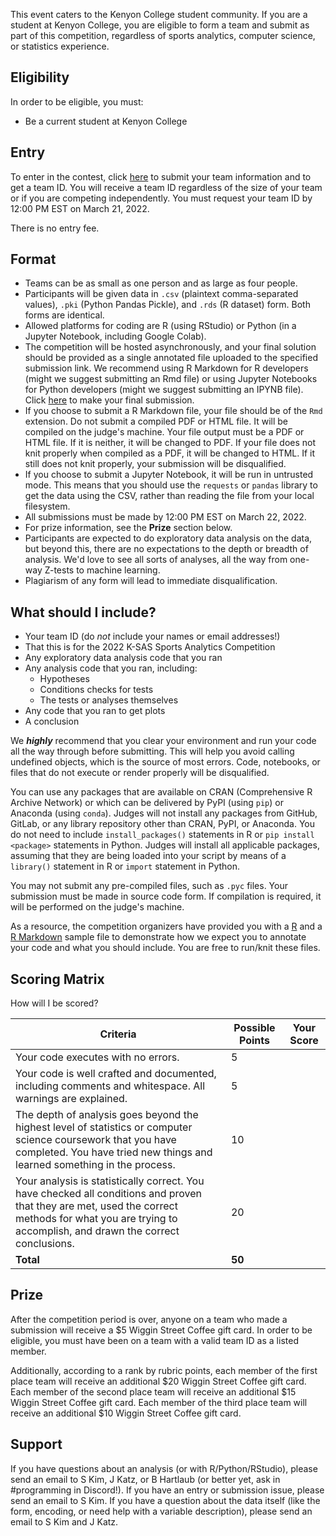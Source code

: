 ---
---

This event caters to the Kenyon College student community. If you are a student at Kenyon College, you are eligible to form a team and submit as part of this competition, regardless of sports analytics, computer science, or statistics experience.

## Eligibility

In order to be eligible, you must:
- Be a current student at Kenyon College

## Entry

To enter in the contest, click [here](https://docs.google.com/forms/d/e/1FAIpQLSdkkYVjz9Lc_w2Pl6te_bWjBFrBXMZol7ND2G0byMOmA1FE6Q/viewform?usp=sf_link) to submit your team information and to get a team ID. You will receive a team ID regardless of the size of your team or if you are competing independently. You must request your team ID by 12:00 PM EST on March 21, 2022.

There is no entry fee.

## Format

- Teams can be as small as one person and as large as four people.
- Participants will be given data in `.csv` (plaintext comma-separated values), `.pki` (Python Pandas Pickle), and `.rds` (R dataset) form. Both forms are identical.
- Allowed platforms for coding are R (using RStudio) or Python (in a Jupyter Notebook, including Google Colab).
- The competition will be hosted asynchronously, and your final solution should be provided as a single annotated file uploaded to the specified submission link. We recommend using R Markdown for R developers (might we suggest submitting an Rmd file) or using Jupyter Notebooks for Python developers (might we suggest submitting an IPYNB file). Click [here](https://docs.google.com/forms/d/e/1FAIpQLSduM6TRbxYDQOGe29LVBHCYPcOlIgpSx_gZ7ph4lX_DO0F2bQ/viewform?usp=sf_link) to make your final submission.
- If you choose to submit a R Markdown file, your file should be of the `Rmd` extension. Do not submit a compiled PDF or HTML file. It will be compiled on the judge's machine. Your file output must be a PDF or HTML file. If it is neither, it will be changed to PDF. If your file does not knit properly when compiled as a PDF, it will be changed to HTML. If it still does not knit properly, your submission will be disqualified.
- If you choose to submit a Jupyter Notebook, it will be run in untrusted mode. This means that you should use the `requests` or `pandas` library to get the data using the CSV, rather than reading the file from your local filesystem.
- All submissions must be made by 12:00 PM EST on March 22, 2022.
- For prize information, see the **Prize** section below.
- Participants are expected to do exploratory data analysis on the data, but beyond this, there are no expectations to the depth or breadth of analysis. We'd love to see all sorts of analyses, all the way from one-way Z-tests to machine learning.
- Plagiarism of any form will lead to immediate disqualification.

## What should I include?

- Your team ID (do *not* include your names or email addresses!)
- That this is for the 2022 K-SAS Sports Analytics Competition
- Any exploratory data analysis code that you ran
- Any analysis code that you ran, including:
  - Hypotheses
  - Conditions checks for tests
  - The tests or analyses themselves
- Any code that you ran to get plots
- A conclusion

We ***highly*** recommend that you clear your environment and run your code all the way through before submitting. This will help you avoid calling undefined objects, which is the source of most errors. Code, notebooks, or files that do not execute or render properly will be disqualified.

You can use any packages that are available on CRAN (Comprehensive R Archive Network) or which can be delivered by PyPI (using `pip`) or Anaconda (using `conda`). Judges will not install any packages from GitHub, GitLab, or any library repository other than CRAN, PyPI, or Anaconda. You do not need to include `install_packages()` statements in R or `pip install <package>` statements in Python. Judges will install all applicable packages, assuming that they are being loaded into your script by means of a `library()` statement in R or `import` statement in Python.

You may not submit any pre-compiled files, such as `.pyc` files. Your submission must be made in source code form. If compilation is required, it will be performed on the judge's machine.

As a resource, the competition organizers have provided you with a [R](https://github.com/kim3-sudo/nhlskaters/blob/main/challenge/sample.R) and a [R Markdown](https://github.com/kim3-sudo/nhlskaters/blob/main/challenge/sample.Rmd) sample file to demonstrate how we expect you to annotate your code and what you should include. You are free to run/knit these files.

## Scoring Matrix

How will I be scored?

| Criteria                                                                                                                                                                                                 | Possible Points | Your Score |
|----------------------------------------------------------------------------------------------------------------------------------------------------------------------------------------------------------|-----------------|------------|
| Your code executes with no errors.                                                                                                                                                                       | 5               |            |
| Your code is well crafted and documented, including comments and whitespace. All warnings are explained.                                                                                                 | 5               |            |
| The depth of analysis goes beyond the highest level of statistics or computer science coursework that you have completed. You have tried new things and learned something in the process.                | 10              |            |
| Your analysis is statistically correct. You have checked all conditions and proven that they are met, used the correct methods for what you are trying to accomplish, and drawn the correct conclusions. | 20              |            |
| **Total**                                                                                                                                                                                                | **50**          |            |

## Prize

After the competition period is over, anyone on a team who made a submission will receive a $5 Wiggin Street Coffee gift card. In order to be eligible, you must have been on a team with a valid team ID as a listed member.

Additionally, according to a rank by rubric points, each member of the first place team will receive an additional $20 Wiggin Street Coffee gift card. Each member of the second place team will receive an additional $15 Wiggin Street Coffee gift card. Each member of the third place team will receive an additional $10 Wiggin Street Coffee gift card.

## Support

If you have questions about an analysis (or with R/Python/RStudio), please send an email to S Kim, J Katz, or B Hartlaub (or better yet, ask in #programming in Discord!). If you have an entry or submission issue, please send an email to S Kim. If you have a question about the data itself (like the form, encoding, or need help with a variable description), please send an email to S Kim and J Katz.


